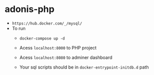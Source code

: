 # adonis-php
* `https://hub.docker.com/_/mysql/`
* To run
  - `docker-compose up -d`
  - Acess `localhost:8000` to PHP project
  - Acess `localhost:8080` to adminer dashboard

  - Your sql scripts should be in  `docker-entrypoint-initdb.d` path

  
